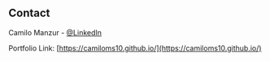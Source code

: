 ## Contact

Camilo Manzur - [@LinkedIn](https://www.linkedin.com/in/camilo-manzur-4b7137a8/)


Portfolio Link: [https://camiloms10.github.io/](https://camiloms10.github.io/)
